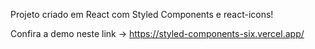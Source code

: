 Projeto criado em React com Styled Components e react-icons!

Confira a demo neste link -> https://styled-components-six.vercel.app/
